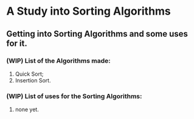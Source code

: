 # A Study into Sorting Algorithms

##  Getting into Sorting Algorithms and some uses for it.

### (WIP) List of the Algorithms made:
 1. Quick Sort;
 2. Insertion Sort.

 ### (WIP) List of uses for the Sorting Algorithms:
 1. none yet.